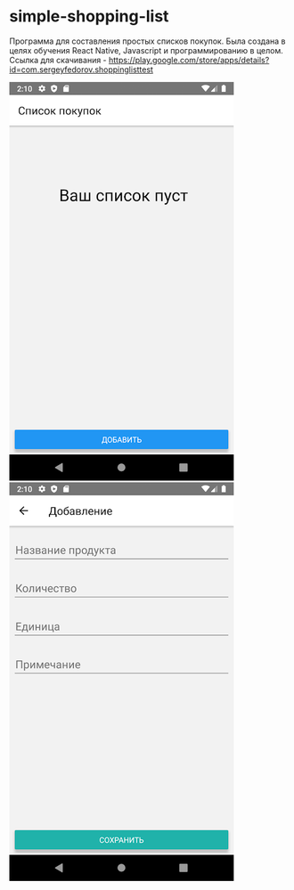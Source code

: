 # simple-shopping-list
Программа для составления простых списков покупок. Была создана в целях обучения React Native, Javascript и программированию в целом.
Ссылка для скачивания - https://play.google.com/store/apps/details?id=com.sergeyfedorov.shoppinglisttest

![alt text](https://github.com/Pro-100-kent/simple-shopping-list/blob/master/unnamed2.png?raw=true)
![alt text](https://github.com/Pro-100-kent/simple-shopping-list/blob/master/unnamed.png?raw=true)
